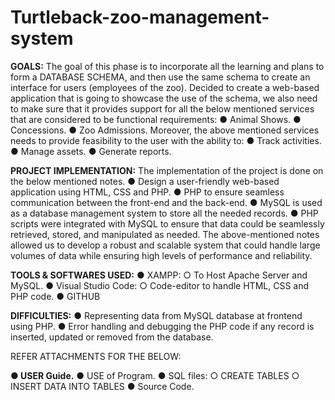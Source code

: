 # Turtleback-zoo-management-system


**GOALS:**
The goal of this phase is to incorporate all the learning and plans to form a DATABASE SCHEMA, and then use the same schema to create an interface for users (employees of the zoo).
Decided to create a web-based application that is going to showcase the use of the schema, we also need to make sure that it provides support for all the below mentioned services that are considered to be functional requirements:
● Animal Shows.
● Concessions.
● Zoo Admissions.
Moreover, the above mentioned services needs to provide feasibility to the user with the ability to:
● Track activities.
● Manage assets.
● Generate reports.

**PROJECT IMPLEMENTATION:**
The implementation of the project is done on the below mentioned notes.
● Design a user-friendly web-based application using HTML, CSS and PHP.
● PHP to ensure seamless communication between the front-end and the back-end.
● MySQL is used as a database management system to store all the needed records.
● PHP scripts were integrated with MySQL to ensure that data could be seamlessly retrieved, stored, and manipulated as needed.
The above-mentioned notes allowed us to develop a robust and scalable system that could handle large volumes of data while ensuring high levels of performance and reliability.

**TOOLS & SOFTWARES USED:** ● XAMPP:
○ To Host Apache Server and MySQL. ● Visual Studio Code:
○ Code-editor to handle HTML, CSS and PHP code.
● GITHUB

**DIFFICULTIES:**
● Representing data from MySQL database at frontend using PHP.
● Error handling and debugging the PHP code if any record is inserted, updated or removed from the database.

REFER ATTACHMENTS FOR THE BELOW:

**● USER Guide.**
● USE of Program.
● SQL files:
○ CREATE TABLES
○ INSERT DATA INTO TABLES
● Source Code.
